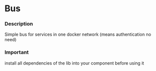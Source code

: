 # Bus

### Description
Simple bus for services in one docker network (means authentication no need)

### Important
install all dependencies of the lib into your component before using it